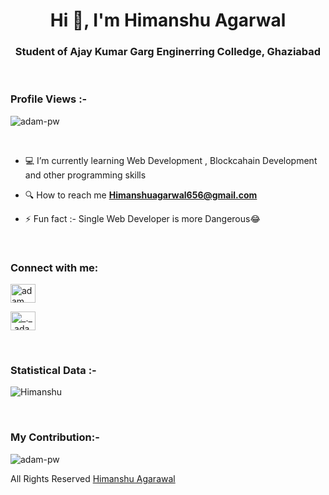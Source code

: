 <h1 align="center">Hi 👋, I'm  Himanshu Agarwal</h1>
<h3 align="center">Student of Ajay Kumar Garg Enginerring Colledge, Ghaziabad</h3>

<br>

<p align="right"> <h3>Profile Views :-</h3> <img src="https://komarev.com/ghpvc/?username=Himanshu442001&label=Profile%20views&color=0e75b6&style=flat"
    alt="adam-pw" /> 
  </p>

<br>




- 💻 I’m currently learning Web Development , Blockcahain Development and other programming skills

- 🔍 How to reach me **Himanshuagarwal656@gmail.com**

- ⚡ Fun fact :- Single Web Developer is more Dangerous😂
<br>

<h3 align="left">Connect with me:</h3>
<p align="left">
  <a href="https://www.linkedin.com/in/himanshu-agarwal-48b615211" target="blank"><img align="center"
      src="https://raw.githubusercontent.com/rahuldkjain/github-profile-readme-generator/master/src/images/icons/Social/linked-in-alt.svg"
      alt="adam pithewan" height="30" width="40" /></a>

  <a href="https://instagram.com/the_spritual_boy" target="blank"><img align ="center"
      src="https://raw.githubusercontent.com/rahuldkjain/github-profile-readme-generator/master/src/images/icons/Social/instagram.svg"
      alt="_._.adam._" height="30" width="40" /></a>
  

</p>

<br>



<h3>Statistical Data :-</h3>
<p><img align="center"
    src="https://github-readme-stats.vercel.app/api/top-langs?username=Himanshu442001&show_icons=true&locale=en&bg_color=0d1117&text_color=ffffff&layout=compact"
    alt="Himanshu" 
    bg_color=#808080/></p>

<br>
<h3 align="left">My Contribution:-</h3>

<p><img align="center" src="https://github-readme-streak-stats.herokuapp.com/?user=Himanshu442001&theme=dark&background=0d1117&date_format=M%20j%5B%2C%20Y%5D" alt="adam-pw" /></p>
      

All Rights Reserved [Himanshu Agarawal](https://github.com/Himanshu442001)

<!---
Himanshu442001/Himanshu442001 is a ✨ special ✨ repository because its `README.md` (this file) appears on your GitHub profile.
You can click the Preview link to take a look at your changes.
--->
